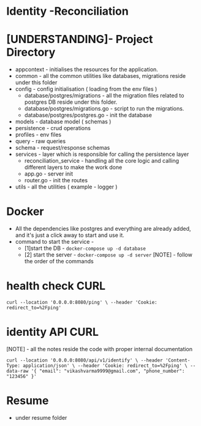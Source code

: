 # Identity -Reconciliation

# [UNDERSTANDING]- Project Directory 

- appcontext - initialises the resources for the application.
- common - all the common utilities like databases, migrations reside under this folder
- config - config initialisation ( loading from the env files )
    - database/postgres/migrations - all the migration files related to postgres DB reside under this folder.
    - database/postgres/migrations.go - script to run the migrations.
    - database/postgres/postgres.go - init the database 
- models - database model ( schemas )
- persistence - crud operations 
- profiles - env files
- query - raw queries 
- schema - request/response schemas 
- services - layer which is responsible for calling the persistence layer
    - reconciliation_service - handling all the core logic and calling different layers to make the work done
    - app.go - server init
    - router.go - init the routes 
- utils - all the utilities ( example - logger )


# Docker 

- All the dependencies like postgres and everything are already added, and it's just a click away to start and use it.
- command to start the service -  
  - [1]start the DB - `docker-compose up -d database`
  - [2] start the server - `docker-compose up -d server` 
[NOTE] - follow the order of the commands 

# health check CURL 

`curl --location '0.0.0.0:8080/ping' \
--header 'Cookie: redirect_to=%2Fping'`

# identity API CURL 

[NOTE] - all the notes reside the code with proper internal documentation 

`curl --location '0.0.0.0:8080/api/v1/identify' \
--header 'Content-Type: application/json' \
--header 'Cookie: redirect_to=%2Fping' \
--data-raw '{
"email": "vikashvarma9999@gmail.com",
"phone_number": "123456"
}'`


# Resume
- under resume folder 




